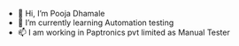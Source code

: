 - 👋 Hi, I’m Pooja Dhamale
- 🌱 I’m currently learning Automation testing
- 📫 I am working in Paptronics pvt limited as Manual Tester

<!---
poojadhamale123/poojadhamale123 is a ✨ special ✨ repository because its `README.md` (this file) appears on your GitHub profile.
You can click the Preview link to take a look at your changes.
--->
